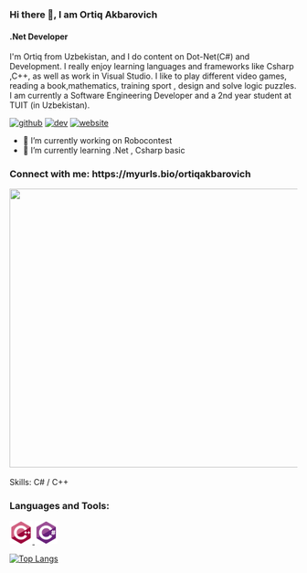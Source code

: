 ### Hi there 👋, I am Ortiq Akbarovich
#### .Net Developer
I'm Ortiq from Uzbekistan, and I do content on Dot-Net(C#) and Development. I really enjoy learning languages and frameworks like Csharp ,C++, as well as work in Visual Studio. I like to play different video games, reading a book,mathematics, training sport , design and solve logic puzzles. I am currently a Software Engineering Developer and a 2nd year student at TUIT (in Uzbekistan). 

[<img src='https://cdn.jsdelivr.net/npm/simple-icons@3.0.1/icons/github.svg' alt='github' height='40'>](https://github.com/https://github.com/TeamLider9141)  [<img src='https://cdn.jsdelivr.net/npm/simple-icons@3.0.1/icons/dev-dot-to.svg' alt='dev' height='40'>](https://dev.to/https://dev.to/teamlider9141)  [<img src='https://cdn.jsdelivr.net/npm/simple-icons@3.0.1/icons/icloud.svg' alt='website' height='40'>](https://myurls.bio/ortiqakbarovich)  

- 🔭 I’m currently working on Robocontest 
- 🌱 I’m currently learning  .Net , Csharp basic 


<h3 align="left">Connect with me:  https://myurls.bio/ortiqakbarovich</h3>
<p align="left">
</p>

 <img src="https://i.gifer.com/7SvE.gif" height="488" width="680">

Skills: C# / C++ 

<h3 align="left">Languages and Tools:</h3>
<p align="left"> <a href="https://www.w3schools.com/cpp/" target="_blank" rel="noreferrer"> <img src="https://raw.githubusercontent.com/devicons/devicon/master/icons/cplusplus/cplusplus-original.svg" alt="cplusplus" width="40" height="40"/> </a> <a href="https://www.w3schools.com/cs/" target="_blank" rel="noreferrer"> <img src="https://raw.githubusercontent.com/devicons/devicon/master/icons/csharp/csharp-original.svg" alt="csharp" width="40" height="40"/> </a> </p>

[![Top Langs](https://github-readme-stats.vercel.app/api/top-langs/?username=TeamLider9141&langs_count=8)](https://github.com/TeamLider9141/github-readme-stats)
